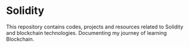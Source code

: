 # Solidity
This repository contains codes, projects and resources related to Solidity and blockchain technologies. Documenting my journey of learning Blockchain.
